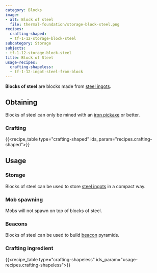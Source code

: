 ```yaml
---
category: Blocks
image:
- alt: Block of steel
  file: thermal-foundation/storage-block-steel.png
recipes:
  crafting-shaped:
  - tf-1-12-storage-block-steel
subcategory: Storage
subjects:
- tf-1-12-storage-block-steel
title: Block of Steel
usage-recipes:
  crafting-shapeless:
  - tf-1-12-ingot-steel-from-block
---
```


**Blocks of steel** are blocks made from [steel ingots](../steel-ingot/).


Obtaining
---------

Blocks of steel can only be mined with an [iron
pickaxe](https://minecraft.gamepedia.com/Pickaxe) or better.

### Crafting
{{<recipe_table type="crafting-shaped" ids_param="recipes.crafting-shaped">}}


Usage
-----

### Storage
Blocks of steel can be used to store [steel ingots](../steel-ingot/) in a
compact way.

### Mob spawning
Mobs will not spawn on top of blocks of steel.

### Beacons
Blocks of steel can be used to build
[beacon](https://minecraft.gamepedia.com/Beacon) pyramids.

### Crafting ingredient
{{<recipe_table type="crafting-shapeless" ids_param="usage-recipes.crafting-shapeless">}}
